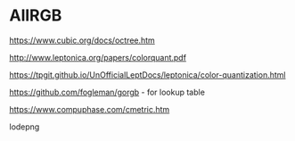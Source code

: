 # AllRGB

https://www.cubic.org/docs/octree.htm

http://www.leptonica.org/papers/colorquant.pdf

https://tpgit.github.io/UnOfficialLeptDocs/leptonica/color-quantization.html

https://github.com/fogleman/gorgb - for lookup table

https://www.compuphase.com/cmetric.htm

lodepng
